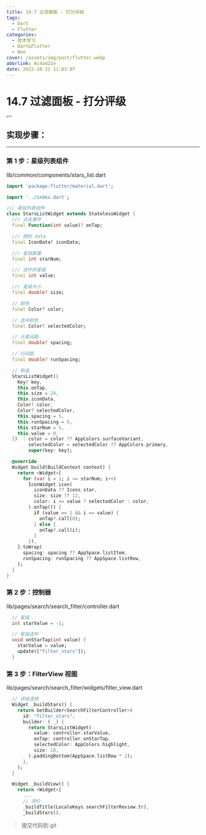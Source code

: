 ```yaml
---
title: 14.7 过滤面板 - 打分评级
tags:
  - Dart
  - Flutter
categories:
  - 技术学习
  - Dart&Flutter
  - Woo
cover: /assets/img/post/flutter.webp
abbrlink: 4c4ad22e
date: 2022-10-31 11:03:07
---
```


# 14.7 过滤面板 - 打分评级

<img src="https://ducafecat.oss-cn-beijing.aliyuncs.com/podcast/image_CPT5gf9wSI.png" alt="img" style="zoom:33%;" />

## 实现步骤：

---

### 第 1 步：星级列表组件

lib/common/components/stars_list.dart

```dart
import 'package:flutter/material.dart';

import '../index.dart';

/// 星级列表组件
class StarsListWidget extends StatelessWidget {
  /// 点击事件
  final Function(int value)? onTap;

  /// 图标 data
  final IconData? iconData;

  /// 星级数量
  final int starNum;

  /// 选中的星级
  final int value;

  /// 星级大小
  final double? size;

  // 颜色
  final Color? color;

  // 选中颜色
  final Color? selectedColor;

  // 元素间距
  final double? spacing;

  // 行间距
  final double? runSpacing;

  // 构造
  StarsListWidget({
    Key? key,
    this.onTap,
    this.size = 24,
    this.iconData,
    Color? color,
    Color? selectedColor,
    this.spacing = 5,
    this.runSpacing = 5,
    this.starNum = 5,
    this.value = 0,
  })  : color = color ?? AppColors.surfaceVariant,
        selectedColor = selectedColor ?? AppColors.primary,
        super(key: key);

  @override
  Widget build(BuildContext context) {
    return <Widget>[
      for (var i = 1; i <= starNum; i++)
        IconWidget.icon(
          iconData ?? Icons.star,
          size: size ?? 12,
          color: i <= value ? selectedColor : color,
        ).onTap(() {
          if (value == 1 && i == value) {
            onTap?.call(0);
          } else {
            onTap?.call(i);
          }
        }),
    ].toWrap(
      spacing: spacing ?? AppSpace.listItem,
      runSpacing: runSpacing ?? AppSpace.listRow,
    );
  }
}
```

### 第 2 步：控制器

lib/pages/search/search_filter/controller.dart

```dart
  // 星级
  int starValue = -1;
```

```dart
  // 星级选中
  void onStarTap(int value) {
    starValue = value;
    update(["filter_stars"]);
  }
```

### 第 3 步：FilterView 视图

lib/pages/search/search_filter/widgets/filter_view.dart

```dart
  // 评级选择
  Widget _buildStars() {
    return GetBuilder<SearchFilterController>(
      id: "filter_stars",
      builder: ( _) {
        return StarsListWidget(
          value: controller.starValue,
          onTap: controller.onStarTap,
          selectedColor: AppColors.highlight,
          size: 18,
        ).paddingBottom(AppSpace.listRow * 2);
      },
    );
  }
```

```dart
  Widget _buildView() {
    return <Widget>[
      ...
      // 评价
      _buildTitle(LocaleKeys.searchFilterReview.tr),
      _buildStars(),
```

> 提交代码到 git
